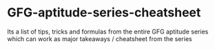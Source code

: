 # GFG-aptitude-series-cheatsheet
Its a list of tips, tricks and formulas from the entire GFG aptitude series which can work as major takeaways / cheatsheet from the series
